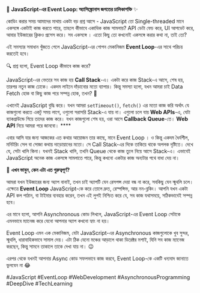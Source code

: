 🚀 **JavaScript-এর Event Loop: অ্যাসিঙ্ক্রোনাস জগতের চালিকাশক্তি** ✨

কোডিং করার সময় আমাদের মাথায় একটা বড় প্রশ্ন আসে - JavaScript তো Single-threaded মানে একসঙ্গে একটাই কাজ করতে পারে, তাহলে কীভাবে একাধিক কাজ সামলায়? API ডেটা ফেচ করে, UI আপডেট করে, আবার ইউজারের ক্লিকও প্রসেস করে। সব একসঙ্গে । এতো কিছু তো কখনোই একসঙ্গে করার কথা না, তাই তো?

এই সমস্যার সমাধান খুঁজতে গেলে JavaScript-এর গোপন মেকানিজম **Event Loop**-এর সাথে পরিচয় করতেই হবে।

🔍 প্রশ্ন হলো, Event Loop কীভাবে কাজ করে?

JavaScript-এর ভেতরে সব কাজ হয় **Call Stack**-এ। একটা করে কাজ Stack-এ আসে, শেষ হয়, তারপর নতুন কাজ ঢোকে। একদম লাইনে দাঁড়ানোর মতো ব্যাপার। কিন্তু সমস্যা হলো, যখন আমরা চাই Data Fetch হোক বা কিছু কাজ পরে সম্পন্ন হোক, তখন? 🤔

এখানেই JavaScript বুদ্ধি করে। যখন আমরা `setTimeout()`, `fetch()` এর মতো কাজ করি অর্থাৎ যে কাজগুলো করতে একটু সময় লাগে, ওগুলো সরাসরি Stack-এ যায় না। এগুলো চলে যায় **Web APIs**-এ, যেটা ব্যাকগ্রাউন্ডে গিয়ে তাদের কাজ করে। যখন কাজগুলো শেষ হয়, ওরা আসে **Callback Queue**-তে। **Web API** নিয়ে আমরা পরে জানবো। ****
 
এবার আসি যার জন্য আজকের এত কথার আয়োজন তার কাছে, মানে Event Loop । ও কিন্তু একদম ধৈর্যশীল, মনিটরিং সেল বা সোজা কথায় দাড়োয়ানের মতো।  সে Call Stack-এর দিকে তাকিয়ে থাকে অপলক দৃষ্টিতে। দেখে যে, সেটা খালি কিনা।  যখনই Stack খালি, তখনি Queue থেকে কাজ তুলে নিয়ে আসে Stack-এ। এভাবেই JavaScript অনেক কাজ একসঙ্গে সামলাতে পারে, কিন্তু কখনো একটার কাজ অন্যটার পথে বাধা দেয় না। 

🌟 **এখন ভাবুন, কেন এটা এত গুরুত্বপূর্ণ?**

আমরা যখন ইউজারের জন্য অ্যাপ বানাই, তখন চাই অ্যাপটি যেন রেসপন্স দেয়া বন্ধ না করে, সবকিছু যেন স্মুথলি চলে। এক্ষেত্রে **Event Loop** JavaScript-কে করে তোলে দ্রুত, রেস্পন্সিভ, আর নন-ব্লকিং। আপনি যখন একটা API কল পাঠান, বা টাইমার ব্যবহার করেন, তখন এই লুপই নিশ্চিত করে যে, সব কাজ যথাসময়ে, সঠিকভাবেই সম্পন্ন হবে।

এর মানে হলো, আপনি Asynchronous কোড লিখলে, JavaScript-এর Event Loop সেটাকে এমনভাবে ম্যানেজ করে যেনো আপনার অ্যাপ কখনো হ্যাং না হয়। 

Event Loop এমন এক মেকানিজম, যেটা JavaScript-এর Asynchronous কাজগুলোকে খুব সুন্দর, স্মুথলি, ধারাবাহিকভাবে সামাল দেয়। এটা ঠিক যেনো মঞ্চের আড়ালে থাকা ডিরেক্টর মশাই, যিনি সব কাজ ম্যানেজ করছেন, কিন্তু সামনে তাকালে তাকে দেখা যায় না। 😉

এরপর থেকে যখনই আপনার Async কোড সফলভাবে কাজ করবে, Event Loop-কে একটি ধন্যবাদ জানাতে ভুলবেন না 😂

#JavaScript #EventLoop #WebDevelopment #AsynchronousProgramming #DeepDive #TechLearning

